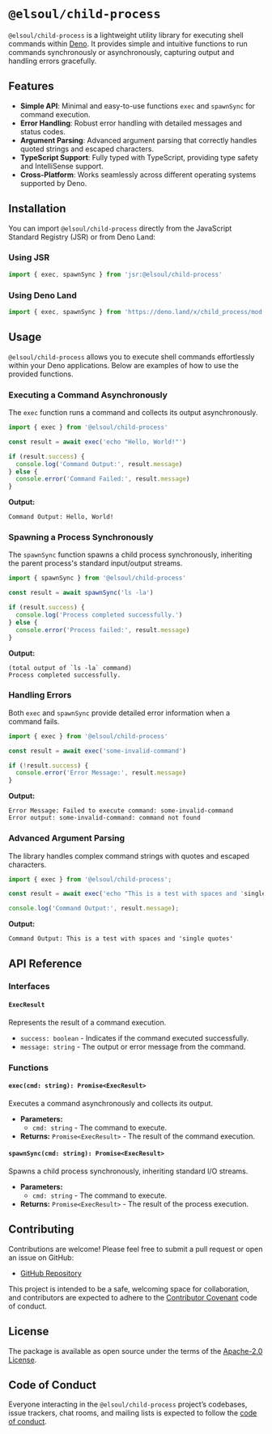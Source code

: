 # `@elsoul/child-process`

`@elsoul/child-process` is a lightweight utility library for executing shell
commands within [Deno](https://deno.land/). It provides simple and intuitive
functions to run commands synchronously or asynchronously, capturing output and
handling errors gracefully.

## Features

- **Simple API**: Minimal and easy-to-use functions `exec` and `spawnSync` for
  command execution.
- **Error Handling**: Robust error handling with detailed messages and status
  codes.
- **Argument Parsing**: Advanced argument parsing that correctly handles quoted
  strings and escaped characters.
- **TypeScript Support**: Fully typed with TypeScript, providing type safety and
  IntelliSense support.
- **Cross-Platform**: Works seamlessly across different operating systems
  supported by Deno.

## Installation

You can import `@elsoul/child-process` directly from the JavaScript Standard
Registry (JSR) or from Deno Land:

### Using JSR

```ts
import { exec, spawnSync } from 'jsr:@elsoul/child-process'
```

### Using Deno Land

```ts
import { exec, spawnSync } from 'https://deno.land/x/child_process/mod.ts'
```

## Usage

`@elsoul/child-process` allows you to execute shell commands effortlessly within
your Deno applications. Below are examples of how to use the provided functions.

### Executing a Command Asynchronously

The `exec` function runs a command and collects its output asynchronously.

```ts
import { exec } from '@elsoul/child-process'

const result = await exec('echo "Hello, World!"')

if (result.success) {
  console.log('Command Output:', result.message)
} else {
  console.error('Command Failed:', result.message)
}
```

**Output:**

```
Command Output: Hello, World!
```

### Spawning a Process Synchronously

The `spawnSync` function spawns a child process synchronously, inheriting the
parent process's standard input/output streams.

```ts
import { spawnSync } from '@elsoul/child-process'

const result = await spawnSync('ls -la')

if (result.success) {
  console.log('Process completed successfully.')
} else {
  console.error('Process failed:', result.message)
}
```

**Output:**

```
(total output of `ls -la` command)
Process completed successfully.
```

### Handling Errors

Both `exec` and `spawnSync` provide detailed error information when a command
fails.

```ts
import { exec } from '@elsoul/child-process'

const result = await exec('some-invalid-command')

if (!result.success) {
  console.error('Error Message:', result.message)
}
```

**Output:**

```
Error Message: Failed to execute command: some-invalid-command
Error output: some-invalid-command: command not found
```

### Advanced Argument Parsing

The library handles complex command strings with quotes and escaped characters.

```ts
import { exec } from '@elsoul/child-process';

const result = await exec('echo "This is a test with spaces and 'single quotes'"');

console.log('Command Output:', result.message);
```

**Output:**

```
Command Output: This is a test with spaces and 'single quotes'
```

## API Reference

### Interfaces

#### `ExecResult`

Represents the result of a command execution.

- `success: boolean` - Indicates if the command executed successfully.
- `message: string` - The output or error message from the command.

### Functions

#### `exec(cmd: string): Promise<ExecResult>`

Executes a command asynchronously and collects its output.

- **Parameters:**
  - `cmd: string` - The command to execute.
- **Returns:** `Promise<ExecResult>` - The result of the command execution.

#### `spawnSync(cmd: string): Promise<ExecResult>`

Spawns a child process synchronously, inheriting standard I/O streams.

- **Parameters:**
  - `cmd: string` - The command to execute.
- **Returns:** `Promise<ExecResult>` - The result of the process execution.

## Contributing

Contributions are welcome! Please feel free to submit a pull request or open an
issue on GitHub:

- [GitHub Repository](https://github.com/elsoul/child-process)

This project is intended to be a safe, welcoming space for collaboration, and
contributors are expected to adhere to the
[Contributor Covenant](http://contributor-covenant.org) code of conduct.

## License

The package is available as open source under the terms of the
[Apache-2.0 License](https://www.apache.org/licenses/LICENSE-2.0).

## Code of Conduct

Everyone interacting in the `@elsoul/child-process` project’s codebases, issue
trackers, chat rooms, and mailing lists is expected to follow the
[code of conduct](https://github.com/elsoul/child-process/blob/master/CODE_OF_CONDUCT.md).
